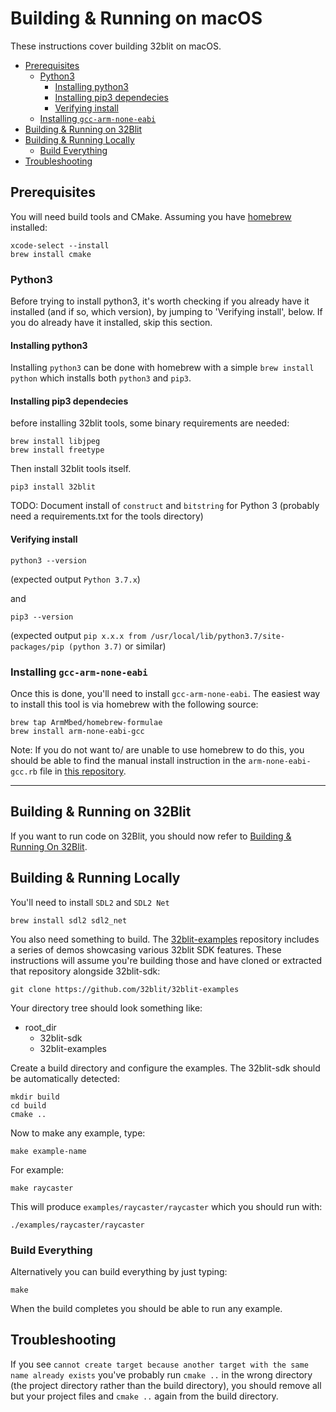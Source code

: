 # Building & Running on macOS <!-- omit in toc -->

These instructions cover building 32blit on macOS.

- [Prerequisites](#prerequisites)
  - [Python3](#python3)
    - [Installing python3](#installing-python3)
    - [Installing pip3 dependecies](#installing-pip3-dependecies)
    - [Verifying install](#verifying-install)
  - [Installing `gcc-arm-none-eabi`](#installing-gcc-arm-none-eabi)
- [Building \& Running on 32Blit](#building--running-on-32blit)
- [Building \& Running Locally](#building--running-locally)
  - [Build Everything](#build-everything)
- [Troubleshooting](#troubleshooting)

## Prerequisites

You will need build tools and CMake. Assuming you have [homebrew](https://docs.brew.sh/Installation) installed:

``` shell
xcode-select --install
brew install cmake
```

### Python3

Before trying to install python3, it's worth checking if you already have it installed (and if so, which version), by jumping to 'Verifying install', below. If you do already have it installed, skip this section.

#### Installing python3

Installing `python3` can be done with homebrew with a simple `brew install python` which installs both `python3` and `pip3`.

####  Installing pip3 dependecies

before installing 32blit tools, some binary requirements are needed:

```
brew install libjpeg
brew install freetype
````

Then install 32blit tools itself.

```
pip3 install 32blit
```

TODO: Document install of `construct` and `bitstring` for Python 3 (probably need a requirements.txt for the tools directory)


####  Verifying install

``` shell
python3 --version
```
(expected output `Python 3.7.x`)

and
``` shell
pip3 --version
```
(expected output `pip x.x.x from /usr/local/lib/python3.7/site-packages/pip (python 3.7)` or similar)

<a name="gcc"/></a>
### Installing `gcc-arm-none-eabi`

Once this is done, you'll need to install `gcc-arm-none-eabi`. The easiest way to install this tool is via homebrew with the following source:

``` shell
brew tap ArmMbed/homebrew-formulae
brew install arm-none-eabi-gcc
```

Note:
If you do not want to/ are unable to use homebrew to do this, you should be able to find the manual install instruction in the `arm-none-eabi-gcc.rb` file in [this repository](https://github.com/ARMmbed/homebrew-formulae).

______

## Building & Running on 32Blit

If you want to run code on 32Blit, you should now refer to [Building & Running On 32Blit](32blit.md).

## Building & Running Locally

You'll need to install `SDL2` and `SDL2 Net`

``` shell
brew install sdl2 sdl2_net
```

You also need something to build. The [32blit-examples](https://github.com/32blit/32blit-examples) repository includes a series of demos showcasing various 32blit SDK features. These instructions will assume you're building those and have cloned or extracted that repository alongside 32blit-sdk:

```shell
git clone https://github.com/32blit/32blit-examples
```

Your directory tree should look something like:

- root_dir
    - 32blit-sdk
    - 32blit-examples

Create a build directory and configure the examples. The 32blit-sdk should be automatically detected:

```shell
mkdir build
cd build
cmake ..
```

Now to make any example, type:

```shell
make example-name
```

For example:

```shell
make raycaster
```

This will produce `examples/raycaster/raycaster` which you should run with:

```shell
./examples/raycaster/raycaster
```

### Build Everything

Alternatively you can build everything by just typing:

```shell
make
```

When the build completes you should be able to run any example.

## Troubleshooting

If you see `cannot create target because another target with the same name already exists` you've probably run `cmake ..` in the wrong directory (the project directory rather than the build directory), you should remove all but your project files and `cmake ..` again from the build directory.
